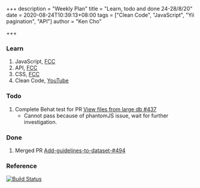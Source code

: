 +++
description = "Weekly Plan"
title = "Learn, todo and done 24-28/8/20"
date = 2020-08-24T10:39:13+08:00
tags = ["Clean Code", "JavaScript", "Yii pagination", "API"]
author = "Ken Cho"

+++  
### Learn
1. JavaScript, [FCC](https://www.freecodecamp.org/learn/)
2. API, [FCC](https://www.freecodecamp.org/learn/)
3. CSS, [FCC](https://www.freecodecamp.org/learn/)
3. Clean Code, [YouTube](https://www.youtube.com/watch?v=7EmboKQH8lM)

### Todo
1. Complete Behat test for PR [View files from large db #437](https://github.com/gigascience/gigadb-website/issues/437)
    - Cannot pass because of phantomJS issue, wait for further investigation.
### Done
1. Merged PR [Add-guidelines-to-dataset-#494](https://github.com/gigascience/gigadb-website/issues/494)


### Reference


[![Build Status](https://travis-ci.org/kencho51/gigathing.svg?branch=master)](https://travis-ci.org/kencho51/gigathing)


